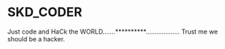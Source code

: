 # SKD_CODER
Just code and HaCk the WORLD.......**********................... Trust me we should be a hacker.
